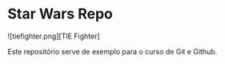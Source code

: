 # Star Wars Repo

![tiefighter.png][TIE Fighter]

Este repositório serve de exemplo para o curso de Git e Github.

